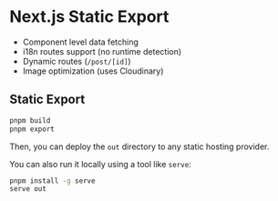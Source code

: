 # Next.js Static Export

- Component level data fetching
- i18n routes support (no runtime detection)
- Dynamic routes (`/post/[id]`)
- Image optimization (uses Cloudinary)

## Static Export

```bash
pnpm build
pnpm export
```

Then, you can deploy the `out` directory to any static hosting provider.

You can also run it locally using a tool like `serve`:

```bash
pnpm install -g serve
serve out
```
